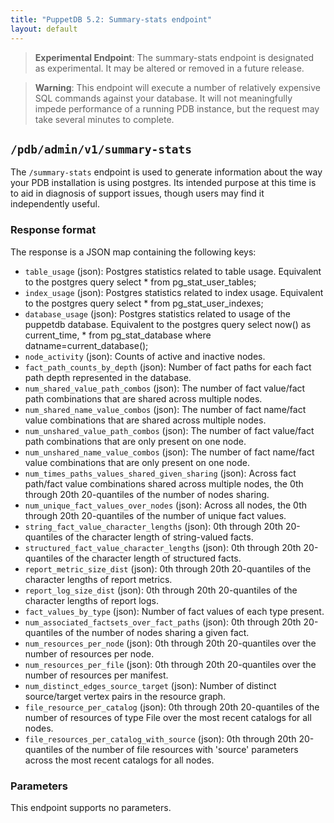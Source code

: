 ```yaml
---
title: "PuppetDB 5.2: Summary-stats endpoint"
layout: default
---
```


> **Experimental Endpoint**: The summary-stats endpoint is designated
> as experimental. It may be altered or removed in a future release.

> **Warning**: This endpoint will execute a number of relatively expensive SQL
> commands against your database. It will not meaningfully impede performance
> of a running PDB instance, but the request may take several minutes to
> complete.

## `/pdb/admin/v1/summary-stats`

The `/summary-stats` endpoint is used to generate information about the way
your PDB installation is using postgres. Its intended purpose at this time is
to aid in diagnosis of support issues, though users may find it independently
useful.

### Response format

The response is a JSON map containing the following keys:

* `table_usage` (json): Postgres statistics related to table usage. Equivalent
  to the postgres query
      select * from pg_stat_user_tables;
* `index_usage` (json): Postgres statistics related to index usage. Equivalent
  to the postgres query
      select * from pg_stat_user_indexes;
* `database_usage` (json): Postgres statistics related to usage of the puppetdb
  database. Equivalent to the postgres query
      select now() as current_time, * from pg_stat_database where datname=current_database();
* `node_activity` (json): Counts of active and inactive nodes.
* `fact_path_counts_by_depth` (json): Number of fact paths for each fact path
  depth represented in the database.
* `num_shared_value_path_combos` (json): The number of fact value/fact path
  combinations that are shared across multiple nodes.
* `num_shared_name_value_combos` (json): The number of fact name/fact value
  combinations that are shared across multiple nodes.
* `num_unshared_value_path_combos` (json): The number of fact value/fact path
  combinations that are only present on one node.
* `num_unshared_name_value_combos` (json): The number of fact name/fact value
  combinations that are only present on one node.
* `num_times_paths_values_shared_given_sharing` (json): Across fact path/fact
  value combinations shared across multiple nodes, the 0th through 20th
  20-quantiles of the number of nodes sharing.
* `num_unique_fact_values_over_nodes` (json): Across all nodes, the 0th through
  20th 20-quantiles of the number of unique fact values.
* `string_fact_value_character_lengths` (json): 0th through 20th 20-quantiles of the
  character length of string-valued facts.
* `structured_fact_value_character_lengths` (json): 0th through 20th 20-quantiles of the
  character length of structured facts.
* `report_metric_size_dist` (json): 0th through 20th 20-quantiles of the
  character lengths of report metrics.
* `report_log_size_dist` (json): 0th through 20th 20-quantiles of the character
  lengths of report logs.
* `fact_values_by_type` (json): Number of fact values of each type present.
* `num_associated_factsets_over_fact_paths` (json): 0th through 20th
  20-quantiles of the number of nodes sharing a given fact.
* `num_resources_per_node` (json): 0th through 20th 20-quantiles over the
  number of resources per node.
* `num_resources_per_file` (json): 0th through 20th 20-quantiles over the
  number of resources per manifest.
* `num_distinct_edges_source_target` (json): Number of distinct source/target
  vertex pairs in the resource graph.
* `file_resource_per_catalog` (json): 0th through 20th 20-quantiles of the
  number of resources of type File over the most recent catalogs for all nodes.
* `file_resources_per_catalog_with_source` (json): 0th through 20th
  20-quantiles of the number of file resources with 'source' parameters across
  the most recent catalogs for all nodes.

### Parameters

This endpoint supports no parameters.
